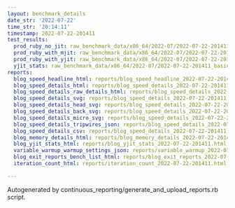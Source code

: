 ```yaml
---
layout: benchmark_details
date_str: '2022-07-22'
time_str: '20:14:11'
timestamp: 2022-07-22-201411
test_results:
  prod_ruby_no_jit: raw_benchmark_data/x86_64/2022-07/2022-07-22-201411_basic_benchmark_prod_ruby_no_jit.json
  prod_ruby_with_mjit: raw_benchmark_data/x86_64/2022-07/2022-07-22-201411_basic_benchmark_prod_ruby_with_mjit.json
  prod_ruby_with_yjit: raw_benchmark_data/x86_64/2022-07/2022-07-22-201411_basic_benchmark_prod_ruby_with_yjit.json
  yjit_stats: raw_benchmark_data/x86_64/2022-07/2022-07-22-201411_basic_benchmark_yjit_stats.json
reports:
  blog_speed_headline_html: reports/blog_speed_headline_2022-07-22-201411.html
  blog_speed_details_html: reports/blog_speed_details_2022-07-22-201411.html
  blog_speed_details_raw_details_html: reports/blog_speed_details_2022-07-22-201411.raw_details.html
  blog_speed_details_svg: reports/blog_speed_details_2022-07-22-201411.svg
  blog_speed_details_head_svg: reports/blog_speed_details_2022-07-22-201411.head.svg
  blog_speed_details_back_svg: reports/blog_speed_details_2022-07-22-201411.back.svg
  blog_speed_details_micro_svg: reports/blog_speed_details_2022-07-22-201411.micro.svg
  blog_speed_details_tripwires_json: reports/blog_speed_details_2022-07-22-201411.tripwires.json
  blog_speed_details_csv: reports/blog_speed_details_2022-07-22-201411.csv
  blog_memory_details_html: reports/blog_memory_details_2022-07-22-201411.html
  blog_yjit_stats_html: reports/blog_yjit_stats_2022-07-22-201411.html
  variable_warmup_warmup_settings_json: reports/variable_warmup_2022-07-22-201411.warmup_settings.json
  blog_exit_reports_bench_list_html: reports/blog_exit_reports_2022-07-22-201411.bench_list.html
  iteration_count_html: reports/iteration_count_2022-07-22-201411.html

---
```

Autogenerated by continuous_reporting/generate_and_upload_reports.rb script.
